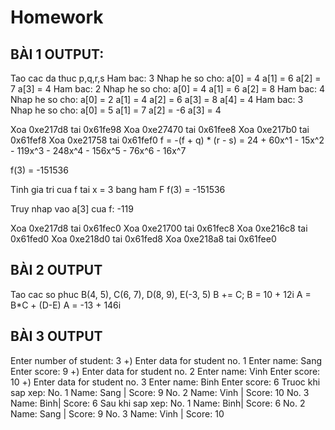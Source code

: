 # Homework
## BÀI 1 OUTPUT: ##
Tao cac da thuc p,q,r,s
Ham bac: 3
Nhap he so cho: 
a[0] = 4
a[1] = 6
a[2] = 7
a[3] = 4
Ham bac: 2
Nhap he so cho: 
a[0] = 4
a[1] = 6
a[2] = 8
Ham bac: 4
Nhap he so cho: 
a[0] = 2
a[1] = 4
a[2] = 6
a[3] = 8
a[4] = 4
Ham bac: 3
Nhap he so cho: 
a[0] = 5
a[1] = 7
a[2] = -6
a[3] = 4

Xoa 0xe217d8 tai 0x61fe98
Xoa 0xe27470 tai 0x61fee8
Xoa 0xe217b0 tai 0x61fef8
Xoa 0xe21758 tai 0x61fef0
f = -(f + q) * (r - s) = 24 + 60x^1 - 15x^2 - 119x^3 - 248x^4 - 156x^5 - 76x^6 - 16x^7

f(3) = -151536

Tinh gia tri cua f tai x = 3 bang ham F
f(3) = -151536

Truy nhap vao a[3] cua f: -119

Xoa 0xe217d8 tai 0x61fec0
Xoa 0xe21700 tai 0x61fec8
Xoa 0xe216c8 tai 0x61fed0
Xoa 0xe218d0 tai 0x61fed8
Xoa 0xe218a8 tai 0x61fee0

## BÀI 2 OUTPUT ##
Tao cac so phuc B(4, 5), C(6, 7), D(8, 9), E(-3, 5)
B += C; B = 10 + 12i
A =  B*C + (D-E)
A = -13 + 146i

## BÀI 3 OUTPUT ##
Enter number of student: 3
+) Enter data for student no. 1
Enter name: Sang 
Enter score: 9
+) Enter data for student no. 2
Enter name: Vinh 
Enter score: 10
+) Enter data for student no. 3
Enter name: Binh
Enter score: 6
Truoc khi sap xep:
No. 1
Name: Sang | Score: 9
No. 2
Name: Vinh | Score: 10
No. 3
Name: Binh| Score: 6
Sau khi sap xep:
No. 1
Name: Binh| Score: 6
No. 2
Name: Sang | Score: 9
No. 3
Name: Vinh | Score: 10